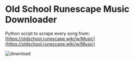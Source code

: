 # Old School Runescape Music Downloader
Python script to scrape every song from: [https://oldschool.runescape.wiki/w/Music](https://oldschool.runescape.wiki/w/Music)

![download](https://github.com/mrusse/osrs-music-ripper/assets/38119333/1688a584-9631-4d64-a420-e4975cbac535)
